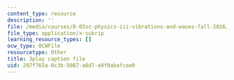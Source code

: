 ```yaml
---
content_type: resource
description: ''
file: /media/courses/8-03sc-physics-iii-vibrations-and-waves-fall-2016/297f765a0c3b5087a6d7e8f0abafcae0_Dlhma3z57SA.vtt
file_type: application/x-subrip
learning_resource_types: []
ocw_type: OCWFile
resourcetype: Other
title: 3play caption file
uid: 297f765a-0c3b-5087-a6d7-e8f0abafcae0
---
```

